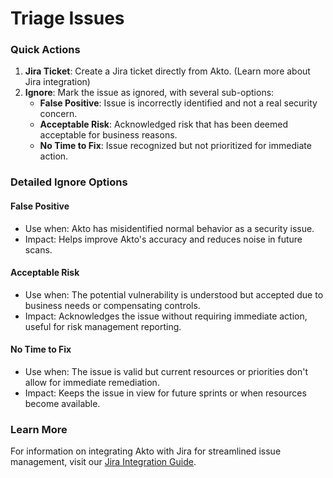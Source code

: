 # Triage Issues

### Quick Actions

1. **Jira Ticket**: Create a Jira ticket directly from Akto. (Learn more about Jira integration)
2. **Ignore**: Mark the issue as ignored, with several sub-options:
   * **False Positive**: Issue is incorrectly identified and not a real security concern.
   * **Acceptable Risk**: Acknowledged risk that has been deemed acceptable for business reasons.
   * **No Time to Fix**: Issue recognized but not prioritized for immediate action.

### Detailed Ignore Options

#### False Positive

* Use when: Akto has misidentified normal behavior as a security issue.
* Impact: Helps improve Akto's accuracy and reduces noise in future scans.

#### Acceptable Risk

* Use when: The potential vulnerability is understood but accepted due to business needs or compensating controls.
* Impact: Acknowledges the issue without requiring immediate action, useful for risk management reporting.

#### No Time to Fix

* Use when: The issue is valid but current resources or priorities don't allow for immediate remediation.
* Impact: Keeps the issue in view for future sprints or when resources become available.

### Learn More

For information on integrating Akto with Jira for streamlined issue management, visit our [Jira Integration Guide](jira-integration.md).
